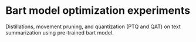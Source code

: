 # Bart model optimization experiments

Distillations, movement pruning, and quantization (PTQ and QAT) on text summarization using pre-trained bart model.

